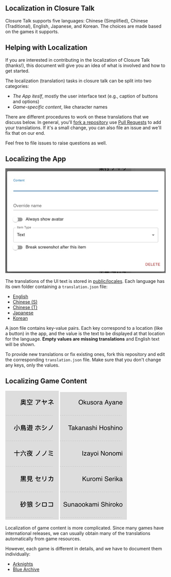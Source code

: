 Localization in Closure Talk
---

Closure Talk supports five languages: Chinese (Simplified), Chinese (Traditional), English, Japanese, and Korean. The choices are made based on the games it supports.

## Helping with Localization

If you are interested in contributing in the localization of Closure Talk (thanks!), this document will give you an idea of what is involved and how to get started.

The localization (translation) tasks in closure talk can be split into two categories:

- _The App iteslf_, mostly the user interface text (e.g., caption of buttons and options)
- _Game-specific content_, like character names

There are different procedures to work on these translations that we discuss below. In general, you'll [fork a repository](https://docs.github.com/en/pull-requests/collaborating-with-pull-requests/working-with-forks/about-forks) use [Pull Requests](https://docs.github.com/en/pull-requests/collaborating-with-pull-requests/proposing-changes-to-your-work-with-pull-requests/about-pull-requests) to add your translations. If it's a small change, you can also file an issue and we'll fix that on our end.

Feel free to file issues to raise questions as well.

## Localizing the App

![](images/app-ui.jpg)

The translations of the UI text is stored in [public/locales](https://github.com/ClosureTalk/closure-talk/tree/master/public/locales). Each language has its own folder containing a `translation.json` file:

- [English](https://github.com/ClosureTalk/closure-talk/blob/master/public/locales/en/translation.json)
- [Chinese (S)](https://github.com/ClosureTalk/closure-talk/blob/master/public/locales/zh-CN/translation.json)
- [Chinese (T)](https://github.com/ClosureTalk/closure-talk/blob/master/public/locales/zh-TW/translation.json)
- [Japanese](https://github.com/ClosureTalk/closure-talk/blob/master/public/locales/ja/translation.json)
- [Korean](https://github.com/ClosureTalk/closure-talk/blob/master/public/locales/ko/translation.json)

A json file contains key-value pairs. Each key correspond to a location (like a button) in the app, and the value is the text to be displayed at that location for the language. **Empty values are missing translations** and English text will be shown.

To provide new translations or fix existing ones, fork this repository and edit the corresponding `translation.json` file. Make sure that you don't change any keys, only the values.

## Localizing Game Content

![](images/char-jp.jpg) ![](images/char-en.jpg)

Localization of game content is more complicated. Since many games have international releases, we can usually obtain many of the translations automatically from game resources.

However, each game is different in details, and we have to document them individually:

- [Arknights](arknights)
- [Blue Archive](blue-archive)
